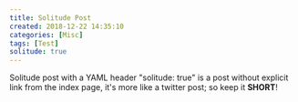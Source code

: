 ```yaml
---
title: Solitude Post
created: 2018-12-22 14:35:10
categories: [Misc]
tags: [Test]
solitude: true
---
```


Solitude post with a YAML header "solitude: true" is a post without explicit link from the index page, it's more like a twitter post; so keep it **SHORT**!
